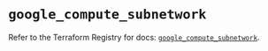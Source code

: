 # `google_compute_subnetwork`

Refer to the Terraform Registry for docs: [`google_compute_subnetwork`](https://registry.terraform.io/providers/hashicorp/google/6.45.0/docs/resources/compute_subnetwork).
